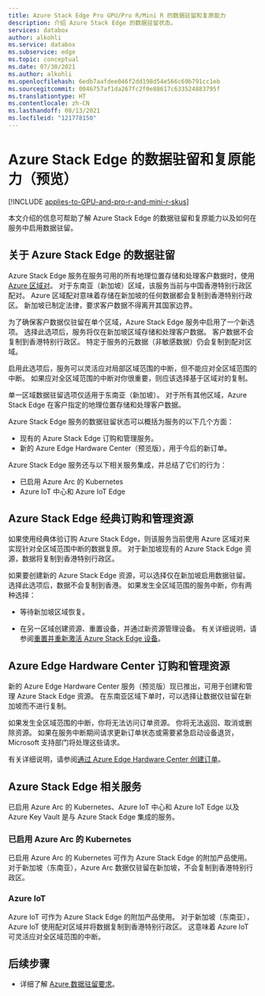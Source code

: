 ```yaml
---
title: Azure Stack Edge Pro GPU/Pro R/Mini R 的数据驻留和复原能力
description: 介绍 Azure Stack Edge 的数据驻留状态。
services: databox
author: alkohli
ms.service: databox
ms.subservice: edge
ms.topic: conceptual
ms.date: 07/30/2021
ms.author: alkohli
ms.openlocfilehash: 6edb7aafdee046f2dd198d54e566c69b791cc1eb
ms.sourcegitcommit: 0046757af1da267fc2f0e88617c633524883795f
ms.translationtype: HT
ms.contentlocale: zh-CN
ms.lasthandoff: 08/13/2021
ms.locfileid: "121778150"
---
```

# <a name="data-residency-and-resiliency-for-azure-stack-edge-preview"></a>Azure Stack Edge 的数据驻留和复原能力（预览）

[!INCLUDE [applies-to-GPU-and-pro-r-and-mini-r-skus](../../includes/azure-stack-edge-applies-to-gpu-pro-r-mini-r-sku.md)]

本文介绍的信息可帮助了解 Azure Stack Edge 的数据驻留和复原能力以及如何在服务中启用数据驻留。  

## <a name="about-data-residency-for-azure-stack-edge"></a>关于 Azure Stack Edge 的数据驻留 

Azure Stack Edge 服务在服务可用的所有地理位置存储和处理客户数据时，使用 [Azure 区域对](../best-practices-availability-paired-regions.md#azure-regional-pairs)。 对于东南亚（新加坡）区域，该服务当前与中国香港特别行政区配对。 Azure 区域配对意味着存储在新加坡的任何数据都会复制到香港特别行政区。 新加坡已制定法律，要求客户数据不得离开其国家边界。 

为了确保客户数据仅驻留在单个区域，Azure Stack Edge 服务中启用了一个新选项。 选择此选项后，服务将仅在新加坡区域存储和处理客户数据。 客户数据不会复制到香港特别行政区。 特定于服务的元数据（非敏感数据）仍会复制到配对区域。  

启用此选项后，服务可以灵活应对局部区域范围的中断，但不能应对全区域范围的中断。 如果应对全区域范围的中断对你很重要，则应该选择基于区域对的复制。

单一区域数据驻留选项仅适用于东南亚（新加坡）。 对于所有其他区域，Azure Stack Edge 在客户指定的地理位置存储和处理客户数据。

Azure Stack Edge 服务的数据驻留状态可以概括为服务的以下几个方面：

- 现有的 Azure Stack Edge 订购和管理服务。
- 新的 Azure Edge Hardware Center（预览版），用于今后的新订单。
<!--- Telemetry for the device and the service.
- Proactive Support log collection where any logs that the service generates are stored in a single region and are not replicated to the paired region.-->

Azure Stack Edge 服务还与以下相关服务集成，并总结了它们的行为： 

- 已启用 Azure Arc 的 Kubernetes
- Azure IoT 中心和 Azure IoT Edge
<!--- Azure Key Vault -->


## <a name="azure-stack-edge-classic-ordering-and-management-resource"></a>Azure Stack Edge 经典订购和管理资源 

如果使用经典体验订购 Azure Stack Edge，则该服务当前使用 Azure 区域对来实现针对全区域范围中断的数据复原。 对于新加坡现有的 Azure Stack Edge 资源，数据将复制到香港特别行政区。

如果要创建新的 Azure Stack Edge 资源，可以选择仅在新加坡启用数据驻留。 选择此选项后，数据不会复制到香港。 如果发生全区域范围的服务中断，你有两种选择：

- 等待新加坡区域恢复。

- 在另一区域创建资源、重置设备，并通过新资源管理设备。 有关详细说明，请参阅[重置并重新激活 Azure Stack Edge 设备](azure-stack-edge-reset-reactivate-device.md)。

## <a name="azure-edge-hardware-center-ordering-and-management-resource"></a>Azure Edge Hardware Center 订购和管理资源 

新的 Azure Edge Hardware Center 服务（预览版）现已推出，可用于创建和管理 Azure Stack Edge 资源。 在东南亚区域下单时，可以选择让数据仅驻留在新加坡而不进行复制。 

如果发生全区域范围的中断，你将无法访问订单资源。 你将无法返回、取消或删除资源。 如果在服务中断期间请求更新订单状态或需要紧急启动设备退货，Microsoft 支持部门将处理这些请求。

有关详细说明，请参阅[通过 Azure Edge Hardware Center 创建订单](azure-stack-edge-gpu-deploy-prep.md#create-a-new-resource)。


<!--## Azure Stack Edge telemetry

As Azure Stack Edge is a first-party Microsoft device, the telemetry from the device is automatically collected (without the user consent) and sent to Microsoft. This telemetry is stored in a common central location. This gathered telemetry provides valuable insights into enterprise deployments of Azure Stack Edge. This telemetry is also used for security, health, quality, and performance analysis.

- Microsoft collects telemetry for the infrastructure VMs (for example, Kubernetes master VM and Kubernetes worker VM) deployed on your Azure Stack Edge device and hosts. Telemetry is also gathered for other services that run on Azure Stack Edge device (for example, local Azure Resource Manager, Kubernetes dashboard). 
- The telemetry data is encrypted-in-transit as well at rest.
- Raw telemetry data sent to Microsoft is retained for 90 days. Aggregated data is retained for longer.
- For all the containerized workloads (deployed via IoT Edge and Kubernetes) and VM workloads, the application data is considered as the customer data. This data can only be accessed by the customer unless it pertains to the underlying infrastructure. 

For more information, see [Use the Kubernetes dashboard to monitor the Kubernetes cluster health on your Azure Stack Edge Pro device](azure-stack-edge-gpu-monitor-kubernetes-dashboard.md).-->

## <a name="azure-stack-edge-dependent-services"></a>Azure Stack Edge 相关服务

已启用 Azure Arc 的 Kubernetes、Azure IoT 中心和 Azure IoT Edge 以及 Azure Key Vault 是与 Azure Stack Edge 集成的服务。

### <a name="azure-arc-enabled-kubernetes"></a>已启用 Azure Arc 的 Kubernetes 

已启用 Azure Arc 的 Kubernetes 可作为 Azure Stack Edge 的附加产品使用。 对于新加坡（东南亚），Azure Arc 数据仅驻留在新加坡，不会复制到香港特别行政区。 <!--If there is a region-wide outage, the service is not resilient.-->

<!--For all other regions, Azure Arc supports Azure Regional Pair and is resilient to any region-wide outages.--> 
<!--For more information, see [Data residency and resiliency for Azure Arc enabled Kubernetes clusters]().-->


### <a name="azure-iot"></a>Azure IoT

Azure IoT 可作为 Azure Stack Edge 的附加产品使用。 对于新加坡（东南亚），Azure IoT 使用配对区域并将数据复制到香港特别行政区。 这意味着 Azure IoT 可灵活应对全区域范围的中断。 

<!--For more information, see [Data residency and resiliency for Azure IoT]().-->


<!--### Azure Key Vault

Azure Key Vault currently uses Azure Regional Pair for region outage resiliency. For new Azure Key Vault resources, an option is now available that can be enabled at the subscription level. When enabled, if your service is deployed in Singapore (Southeast Asia), you can control the data replication to Hong Kong. 

If you choose to store and process the data only in Singapore region, then the service will not be resilient to region-wide outages. -->
<!--For more information, see [Data residency and resiliency for Azure Key Vault]().-->

## <a name="next-steps"></a>后续步骤

- 详细了解 [Azure 数据驻留要求](https://azure.microsoft.com/global-infrastructure/data-residency/)。